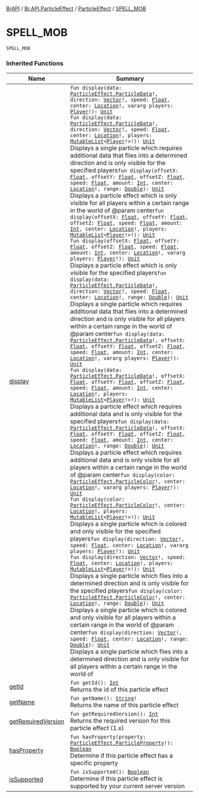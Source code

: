 [BrAPI](../../index.md) / [Br.API.ParticleEffect](../index.md) / [ParticleEffect](index.md) / [SPELL_MOB](./-s-p-e-l-l_-m-o-b.md)

# SPELL_MOB

`SPELL_MOB`

### Inherited Functions

| Name | Summary |
|---|---|
| [display](display.md) | `fun display(data: `[`ParticleEffect.ParticleData`](-particle-data/index.md)`!, direction: `[`Vector`](https://hub.spigotmc.org/javadocs/spigot/org/bukkit/util/Vector.html)`!, speed: `[`Float`](https://kotlinlang.org/api/latest/jvm/stdlib/kotlin/-float/index.html)`, center: `[`Location`](https://hub.spigotmc.org/javadocs/spigot/org/bukkit/Location.html)`!, vararg players: `[`Player`](https://hub.spigotmc.org/javadocs/spigot/org/bukkit/entity/Player.html)`!): `[`Unit`](https://kotlinlang.org/api/latest/jvm/stdlib/kotlin/-unit/index.html)<br>`fun display(data: `[`ParticleEffect.ParticleData`](-particle-data/index.md)`!, direction: `[`Vector`](https://hub.spigotmc.org/javadocs/spigot/org/bukkit/util/Vector.html)`!, speed: `[`Float`](https://kotlinlang.org/api/latest/jvm/stdlib/kotlin/-float/index.html)`, center: `[`Location`](https://hub.spigotmc.org/javadocs/spigot/org/bukkit/Location.html)`!, players: `[`MutableList`](https://kotlinlang.org/api/latest/jvm/stdlib/kotlin.collections/-mutable-list/index.html)`<`[`Player`](https://hub.spigotmc.org/javadocs/spigot/org/bukkit/entity/Player.html)`!>!): `[`Unit`](https://kotlinlang.org/api/latest/jvm/stdlib/kotlin/-unit/index.html)<br>Displays a single particle which requires additional data that flies into a determined direction and is only visible for the specified players`fun display(offsetX: `[`Float`](https://kotlinlang.org/api/latest/jvm/stdlib/kotlin/-float/index.html)`, offsetY: `[`Float`](https://kotlinlang.org/api/latest/jvm/stdlib/kotlin/-float/index.html)`, offsetZ: `[`Float`](https://kotlinlang.org/api/latest/jvm/stdlib/kotlin/-float/index.html)`, speed: `[`Float`](https://kotlinlang.org/api/latest/jvm/stdlib/kotlin/-float/index.html)`, amount: `[`Int`](https://kotlinlang.org/api/latest/jvm/stdlib/kotlin/-int/index.html)`, center: `[`Location`](https://hub.spigotmc.org/javadocs/spigot/org/bukkit/Location.html)`!, range: `[`Double`](https://kotlinlang.org/api/latest/jvm/stdlib/kotlin/-double/index.html)`): `[`Unit`](https://kotlinlang.org/api/latest/jvm/stdlib/kotlin/-unit/index.html)<br>Displays a particle effect which is only visible for all players within a certain range in the world of @param center`fun display(offsetX: `[`Float`](https://kotlinlang.org/api/latest/jvm/stdlib/kotlin/-float/index.html)`, offsetY: `[`Float`](https://kotlinlang.org/api/latest/jvm/stdlib/kotlin/-float/index.html)`, offsetZ: `[`Float`](https://kotlinlang.org/api/latest/jvm/stdlib/kotlin/-float/index.html)`, speed: `[`Float`](https://kotlinlang.org/api/latest/jvm/stdlib/kotlin/-float/index.html)`, amount: `[`Int`](https://kotlinlang.org/api/latest/jvm/stdlib/kotlin/-int/index.html)`, center: `[`Location`](https://hub.spigotmc.org/javadocs/spigot/org/bukkit/Location.html)`!, players: `[`MutableList`](https://kotlinlang.org/api/latest/jvm/stdlib/kotlin.collections/-mutable-list/index.html)`<`[`Player`](https://hub.spigotmc.org/javadocs/spigot/org/bukkit/entity/Player.html)`!>!): `[`Unit`](https://kotlinlang.org/api/latest/jvm/stdlib/kotlin/-unit/index.html)<br>`fun display(offsetX: `[`Float`](https://kotlinlang.org/api/latest/jvm/stdlib/kotlin/-float/index.html)`, offsetY: `[`Float`](https://kotlinlang.org/api/latest/jvm/stdlib/kotlin/-float/index.html)`, offsetZ: `[`Float`](https://kotlinlang.org/api/latest/jvm/stdlib/kotlin/-float/index.html)`, speed: `[`Float`](https://kotlinlang.org/api/latest/jvm/stdlib/kotlin/-float/index.html)`, amount: `[`Int`](https://kotlinlang.org/api/latest/jvm/stdlib/kotlin/-int/index.html)`, center: `[`Location`](https://hub.spigotmc.org/javadocs/spigot/org/bukkit/Location.html)`!, vararg players: `[`Player`](https://hub.spigotmc.org/javadocs/spigot/org/bukkit/entity/Player.html)`!): `[`Unit`](https://kotlinlang.org/api/latest/jvm/stdlib/kotlin/-unit/index.html)<br>Displays a particle effect which is only visible for the specified players`fun display(data: `[`ParticleEffect.ParticleData`](-particle-data/index.md)`!, direction: `[`Vector`](https://hub.spigotmc.org/javadocs/spigot/org/bukkit/util/Vector.html)`!, speed: `[`Float`](https://kotlinlang.org/api/latest/jvm/stdlib/kotlin/-float/index.html)`, center: `[`Location`](https://hub.spigotmc.org/javadocs/spigot/org/bukkit/Location.html)`!, range: `[`Double`](https://kotlinlang.org/api/latest/jvm/stdlib/kotlin/-double/index.html)`): `[`Unit`](https://kotlinlang.org/api/latest/jvm/stdlib/kotlin/-unit/index.html)<br>Displays a single particle which requires additional data that flies into a determined direction and is only visible for all players within a certain range in the world of @param center`fun display(data: `[`ParticleEffect.ParticleData`](-particle-data/index.md)`!, offsetX: `[`Float`](https://kotlinlang.org/api/latest/jvm/stdlib/kotlin/-float/index.html)`, offsetY: `[`Float`](https://kotlinlang.org/api/latest/jvm/stdlib/kotlin/-float/index.html)`, offsetZ: `[`Float`](https://kotlinlang.org/api/latest/jvm/stdlib/kotlin/-float/index.html)`, speed: `[`Float`](https://kotlinlang.org/api/latest/jvm/stdlib/kotlin/-float/index.html)`, amount: `[`Int`](https://kotlinlang.org/api/latest/jvm/stdlib/kotlin/-int/index.html)`, center: `[`Location`](https://hub.spigotmc.org/javadocs/spigot/org/bukkit/Location.html)`!, vararg players: `[`Player`](https://hub.spigotmc.org/javadocs/spigot/org/bukkit/entity/Player.html)`!): `[`Unit`](https://kotlinlang.org/api/latest/jvm/stdlib/kotlin/-unit/index.html)<br>`fun display(data: `[`ParticleEffect.ParticleData`](-particle-data/index.md)`!, offsetX: `[`Float`](https://kotlinlang.org/api/latest/jvm/stdlib/kotlin/-float/index.html)`, offsetY: `[`Float`](https://kotlinlang.org/api/latest/jvm/stdlib/kotlin/-float/index.html)`, offsetZ: `[`Float`](https://kotlinlang.org/api/latest/jvm/stdlib/kotlin/-float/index.html)`, speed: `[`Float`](https://kotlinlang.org/api/latest/jvm/stdlib/kotlin/-float/index.html)`, amount: `[`Int`](https://kotlinlang.org/api/latest/jvm/stdlib/kotlin/-int/index.html)`, center: `[`Location`](https://hub.spigotmc.org/javadocs/spigot/org/bukkit/Location.html)`!, players: `[`MutableList`](https://kotlinlang.org/api/latest/jvm/stdlib/kotlin.collections/-mutable-list/index.html)`<`[`Player`](https://hub.spigotmc.org/javadocs/spigot/org/bukkit/entity/Player.html)`!>!): `[`Unit`](https://kotlinlang.org/api/latest/jvm/stdlib/kotlin/-unit/index.html)<br>Displays a particle effect which requires additional data and is only visible for the specified players`fun display(data: `[`ParticleEffect.ParticleData`](-particle-data/index.md)`!, offsetX: `[`Float`](https://kotlinlang.org/api/latest/jvm/stdlib/kotlin/-float/index.html)`, offsetY: `[`Float`](https://kotlinlang.org/api/latest/jvm/stdlib/kotlin/-float/index.html)`, offsetZ: `[`Float`](https://kotlinlang.org/api/latest/jvm/stdlib/kotlin/-float/index.html)`, speed: `[`Float`](https://kotlinlang.org/api/latest/jvm/stdlib/kotlin/-float/index.html)`, amount: `[`Int`](https://kotlinlang.org/api/latest/jvm/stdlib/kotlin/-int/index.html)`, center: `[`Location`](https://hub.spigotmc.org/javadocs/spigot/org/bukkit/Location.html)`!, range: `[`Double`](https://kotlinlang.org/api/latest/jvm/stdlib/kotlin/-double/index.html)`): `[`Unit`](https://kotlinlang.org/api/latest/jvm/stdlib/kotlin/-unit/index.html)<br>Displays a particle effect which requires additional data and is only visible for all players within a certain range in the world of @param center`fun display(color: `[`ParticleEffect.ParticleColor`](-particle-color/index.md)`!, center: `[`Location`](https://hub.spigotmc.org/javadocs/spigot/org/bukkit/Location.html)`!, vararg players: `[`Player`](https://hub.spigotmc.org/javadocs/spigot/org/bukkit/entity/Player.html)`!): `[`Unit`](https://kotlinlang.org/api/latest/jvm/stdlib/kotlin/-unit/index.html)<br>`fun display(color: `[`ParticleEffect.ParticleColor`](-particle-color/index.md)`!, center: `[`Location`](https://hub.spigotmc.org/javadocs/spigot/org/bukkit/Location.html)`!, players: `[`MutableList`](https://kotlinlang.org/api/latest/jvm/stdlib/kotlin.collections/-mutable-list/index.html)`<`[`Player`](https://hub.spigotmc.org/javadocs/spigot/org/bukkit/entity/Player.html)`!>!): `[`Unit`](https://kotlinlang.org/api/latest/jvm/stdlib/kotlin/-unit/index.html)<br>Displays a single particle which is colored and only visible for the specified players`fun display(direction: `[`Vector`](https://hub.spigotmc.org/javadocs/spigot/org/bukkit/util/Vector.html)`!, speed: `[`Float`](https://kotlinlang.org/api/latest/jvm/stdlib/kotlin/-float/index.html)`, center: `[`Location`](https://hub.spigotmc.org/javadocs/spigot/org/bukkit/Location.html)`!, vararg players: `[`Player`](https://hub.spigotmc.org/javadocs/spigot/org/bukkit/entity/Player.html)`!): `[`Unit`](https://kotlinlang.org/api/latest/jvm/stdlib/kotlin/-unit/index.html)<br>`fun display(direction: `[`Vector`](https://hub.spigotmc.org/javadocs/spigot/org/bukkit/util/Vector.html)`!, speed: `[`Float`](https://kotlinlang.org/api/latest/jvm/stdlib/kotlin/-float/index.html)`, center: `[`Location`](https://hub.spigotmc.org/javadocs/spigot/org/bukkit/Location.html)`!, players: `[`MutableList`](https://kotlinlang.org/api/latest/jvm/stdlib/kotlin.collections/-mutable-list/index.html)`<`[`Player`](https://hub.spigotmc.org/javadocs/spigot/org/bukkit/entity/Player.html)`!>!): `[`Unit`](https://kotlinlang.org/api/latest/jvm/stdlib/kotlin/-unit/index.html)<br>Displays a single particle which flies into a determined direction and is only visible for the specified players`fun display(color: `[`ParticleEffect.ParticleColor`](-particle-color/index.md)`!, center: `[`Location`](https://hub.spigotmc.org/javadocs/spigot/org/bukkit/Location.html)`!, range: `[`Double`](https://kotlinlang.org/api/latest/jvm/stdlib/kotlin/-double/index.html)`): `[`Unit`](https://kotlinlang.org/api/latest/jvm/stdlib/kotlin/-unit/index.html)<br>Displays a single particle which is colored and only visible for all players within a certain range in the world of @param center`fun display(direction: `[`Vector`](https://hub.spigotmc.org/javadocs/spigot/org/bukkit/util/Vector.html)`!, speed: `[`Float`](https://kotlinlang.org/api/latest/jvm/stdlib/kotlin/-float/index.html)`, center: `[`Location`](https://hub.spigotmc.org/javadocs/spigot/org/bukkit/Location.html)`!, range: `[`Double`](https://kotlinlang.org/api/latest/jvm/stdlib/kotlin/-double/index.html)`): `[`Unit`](https://kotlinlang.org/api/latest/jvm/stdlib/kotlin/-unit/index.html)<br>Displays a single particle which flies into a determined direction and is only visible for all players within a certain range in the world of |
| [getId](get-id.md) | `fun getId(): `[`Int`](https://kotlinlang.org/api/latest/jvm/stdlib/kotlin/-int/index.html)<br>Returns the id of this particle effect |
| [getName](get-name.md) | `fun getName(): `[`String`](https://kotlinlang.org/api/latest/jvm/stdlib/kotlin/-string/index.html)`!`<br>Returns the name of this particle effect |
| [getRequiredVersion](get-required-version.md) | `fun getRequiredVersion(): `[`Int`](https://kotlinlang.org/api/latest/jvm/stdlib/kotlin/-int/index.html)<br>Returns the required version for this particle effect (1.x) |
| [hasProperty](has-property.md) | `fun hasProperty(property: `[`ParticleEffect.ParticleProperty`](-particle-property/index.md)`!): `[`Boolean`](https://kotlinlang.org/api/latest/jvm/stdlib/kotlin/-boolean/index.html)<br>Determine if this particle effect has a specific property |
| [isSupported](is-supported.md) | `fun isSupported(): `[`Boolean`](https://kotlinlang.org/api/latest/jvm/stdlib/kotlin/-boolean/index.html)<br>Determine if this particle effect is supported by your current server version |
